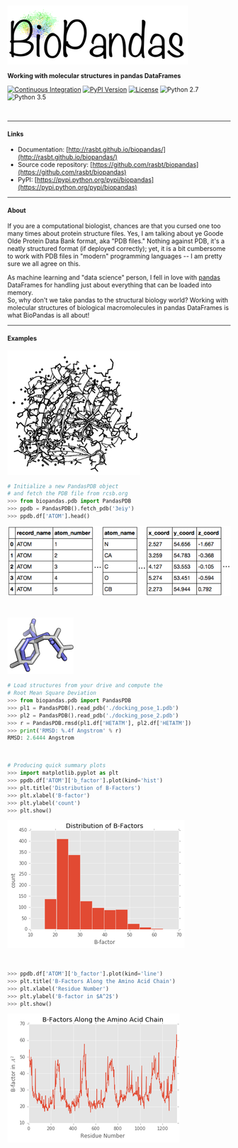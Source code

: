 
![Logo](./img/logos/logo_size_1.png)

**Working with molecular structures in pandas DataFrames**


[![Continuous Integration](https://travis-ci.org/rasbt/biopandas.svg?branch=master)](https://travis-ci.org/rasbt/biopandas)
[![PyPI Version](https://img.shields.io/pypi/v/biopandas.svg)](https://pypi.python.org/pypi/biopandas/)
[![License](https://img.shields.io/badge/license-new%20BSD-blue.svg)](https://github.com/rasbt/biopandas/blob/master/LICENSE)
![Python 2.7](https://img.shields.io/badge/python-2.7-blue.svg)
![Python 3.5](https://img.shields.io/badge/python-3.5-blue.svg)

<br>

<hr>

#### Links

- Documentation: [http://rasbt.github.io/biopandas/](http://rasbt.github.io/biopandas/)
- Source code repository: [https://github.com/rasbt/biopandas](https://github.com/rasbt/biopandas)
- PyPI: [https://pypi.python.org/pypi/biopandas](https://pypi.python.org/pypi/biopandas)

<hr>

#### About  


If you are a computational biologist, chances are that you cursed one too many times about protein structure files. Yes, I am talking about ye Goode Olde Protein Data Bank format, aka "PDB files." Nothing against PDB, it's a neatly structured format (if deployed correctly); yet, it is a bit cumbersome to work with PDB files in "modern" programming languages -- I am pretty sure we all agree on this.

As machine learning and "data science" person, I fell in love with [pandas](http://pandas.pydata.org) DataFrames for handling just about everything that can be loaded into memory.  
So, why don't we take pandas to the structural biology world? Working with molecular structures of biological macromolecules in pandas DataFrames is what BioPandas is all about!



<hr>

#### Examples

![3eiy](./img/index/3eiy.png)

```python
# Initialize a new PandasPDB object
# and fetch the PDB file from rcsb.org
>>> from biopandas.pdb import PandasPDB
>>> ppdb = PandasPDB().fetch_pdb('3eiy')
>>> ppdb.df['ATOM'].head()
```

![3eiy head](./img/index/3eiy_head.png)

<br>


![3eiy head](./img/index/ligand_rmsd.png)

```python
# Load structures from your drive and compute the
# Root Mean Square Deviation
>>> from biopandas.pdb import PandasPDB
>>> pl1 = PandasPDB().read_pdb('./docking_pose_1.pdb')
>>> pl2 = PandasPDB().read_pdb('./docking_pose_2.pdb')
>>> r = PandasPDB.rmsd(pl1.df['HETATM'], pl2.df['HETATM'])
>>> print('RMSD: %.4f Angstrom' % r)
RMSD: 2.6444 Angstrom
```

<br>

```python
# Producing quick summary plots
>>> import matplotlib.pyplot as plt
>>> ppdb.df['ATOM']['b_factor'].plot(kind='hist')
>>> plt.title('Distribution of B-Factors')
>>> plt.xlabel('B-factor')
>>> plt.ylabel('count')
>>> plt.show()
```

![](./img/index/bfactor_hist.png)

<br>

```python
>>> ppdb.df['ATOM']['b_factor'].plot(kind='line')
>>> plt.title('B-Factors Along the Amino Acid Chain')
>>> plt.xlabel('Residue Number')
>>> plt.ylabel('B-factor in $A^2$')
>>> plt.show()
```

![](./img/index/bfactor_trace.png)
